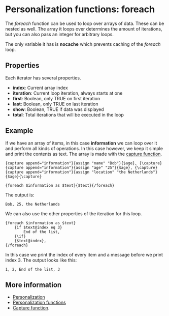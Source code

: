 # Personalization functions: foreach

The *foreach* function can be used to loop over arrays of data. These 
can be nested as well. The array it loops over determines the amount 
of iterations, but you can also pass an integer for arbitrary loops.

The only variable it has is **nocache** which prevents caching of the 
*foreach* loop.

## Properties

Each iterator has several properties.

* **index**: Current array index
* **iteration**: Current loop iteration, always starts at one
* **first**: Boolean, only TRUE on first iteration
* **last**: Boolean, only TRUE on last iteration
* **show**: Boolean, TRUE if data was displayed
* **total**: Total iterations that will be executed in the loop

## Example

If we have an array of items, in this case **information** we can loop 
over it and perform all kinds of operations. In this case however, we 
keep it simple and print the contents as text. The array is made 
with the [capture function](./personalization-functions-capture).

    {capture append="information"}{assign "name" "Bob"}{$age}, {\capture}
    {capture append="information"}{assign "age" "25"}{$age}, {\capture}
    {capture append="information"}{assign "location" "the Netherlands"}{$age}{\capture}

    {foreach $information as $text}{$text}{/foreach}
    
The output is:

`Bob, 25, the Netherlands`
    
We can also use the other properties of the iteration for this loop.

    {foreach $information as $text}
        {if $text@index eq 3}
            End of the list,
        {\if}
        {$text@index}, 
    {/foreach}
    
In this case we print the index of every item and a message before we 
print index 3. The output looks like this:

`1, 2, End of the list, 3`
    
## More information

* [Personalization](./personalization)
* [Personalization functions](./personalization-functions)
* [Capture function](./personalization-functions-capture).
